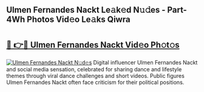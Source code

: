 ## Ulmen Fernandes Nackt Le𝚊k𝚎d N𝚞𝚍es - Part-4Wh Photos Vid𝚎o Le𝚊ks Qiwra

# <h2><a href="http://fb6mf3p.evod.top/?m=Ulmen+Fernandes+Nackt">🔗 👉🔴 Ulmen Fernandes Nackt Vid𝚎o Ph𝚘t𝚘s</a></h2>

[![Ulmen Fernandes Nackt N𝚞d𝚎s](https://i.imgur.com/8V9OHl7.gif)](http://fb6mf3p.evod.top/?m=Ulmen+Fernandes+Nackt)
Digital influencer Ulmen Fernandes Nackt and social media sensation, celebrated for sharing dance and lifestyle themes through viral dance challenges and short videos. Public figures Ulmen Fernandes Nackt often face criticism for their political positions. 
